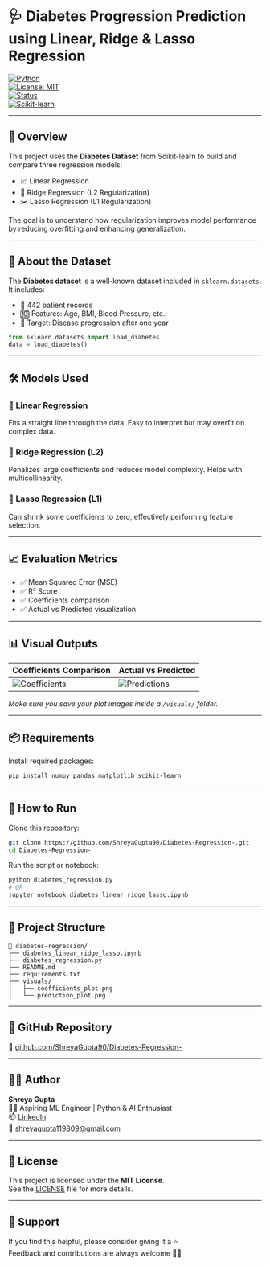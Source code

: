 # 🩺 Diabetes Progression Prediction using Linear, Ridge & Lasso Regression

[![Python](https://img.shields.io/badge/Python-3.10-blue?logo=python)](https://www.python.org/)  
[![License: MIT](https://img.shields.io/badge/License-MIT-yellow.svg)](https://opensource.org/licenses/MIT)  
[![Status](https://img.shields.io/badge/Status-Completed-brightgreen.svg)]()  
[![Scikit-learn](https://img.shields.io/badge/Scikit--Learn-Regression-orange?logo=scikit-learn)](https://scikit-learn.org/)

---

## 📘 Overview

This project uses the **Diabetes Dataset** from Scikit-learn to build and compare three regression models:

- 📈 Linear Regression  
- 🧩 Ridge Regression (L2 Regularization)  
- ✂️ Lasso Regression (L1 Regularization)  

The goal is to understand how regularization improves model performance by reducing overfitting and enhancing generalization.

---

## 🧠 About the Dataset

The **Diabetes dataset** is a well-known dataset included in `sklearn.datasets`.  
It includes:

- 🧬 442 patient records  
- 🔟 Features: Age, BMI, Blood Pressure, etc.  
- 🎯 Target: Disease progression after one year

```python
from sklearn.datasets import load_diabetes
data = load_diabetes()
```

---

## 🛠️ Models Used

### 🔹 Linear Regression  
Fits a straight line through the data. Easy to interpret but may overfit on complex data.

### 🔹 Ridge Regression (L2)  
Penalizes large coefficients and reduces model complexity. Helps with multicollinearity.

### 🔹 Lasso Regression (L1)  
Can shrink some coefficients to zero, effectively performing feature selection.

---

## 📈 Evaluation Metrics

- ✅ Mean Squared Error (MSE)  
- ✅ R² Score  
- ✅ Coefficients comparison  
- ✅ Actual vs Predicted visualization

---

## 📊 Visual Outputs

| Coefficients Comparison | Actual vs Predicted |
|-------------------------|---------------------|
| ![Coefficients](./visuals/coefficients_plot.png) | ![Predictions](./visuals/prediction_plot.png) |

*Make sure you save your plot images inside a `/visuals/` folder.*

---

## 📦 Requirements

Install required packages:

```bash
pip install numpy pandas matplotlib scikit-learn
```

---

## 🚀 How to Run

Clone this repository:

```bash
git clone https://github.com/ShreyaGupta90/Diabetes-Regression-.git
cd Diabetes-Regression-
```

Run the script or notebook:

```bash
python diabetes_regression.py
# OR
jupyter notebook diabetes_linear_ridge_lasso.ipynb
```

---

## 📂 Project Structure

```
📁 diabetes-regression/
├── diabetes_linear_ridge_lasso.ipynb
├── diabetes_regression.py
├── README.md
├── requirements.txt
├── visuals/
│   ├── coefficients_plot.png
│   └── prediction_plot.png
```

---

## 🔗 GitHub Repository

🔗 [github.com/ShreyaGupta90/Diabetes-Regression-](https://github.com/ShreyaGupta90/Diabetes-Regression-)  

---

## 🙋‍♀️ Author

**Shreya Gupta**  
👩‍💻 Aspiring ML Engineer | Python & AI Enthusiast  
📫 [LinkedIn](https://www.linkedin.com/in/shreya-gupta-2a6a292ab)  
📧 [shreyagupta119809@gmail.com](mailto:shreyagupta119809@gmail.com)

---

## 📄 License

This project is licensed under the **MIT License**.  
See the [LICENSE](./LICENSE) file for more details.

---

## 🌟 Support

If you find this helpful, please consider giving it a ⭐  
Feedback and contributions are always welcome 💬✨
